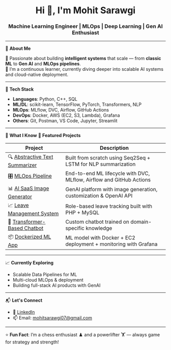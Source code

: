<h1 align="center">Hi 👋, I'm Mohit Sarawgi</h1>
<h3 align="center">Machine Learning Engineer | MLOps | Deep Learning | Gen AI Enthusiast</h3>

---

🌟 **About Me**

🎯 Passionate about building **intelligent systems** that scale — from **classic ML** to **Gen AI** and **MLOps pipelines**.  
🧠 I’m a continuous learner, currently diving deeper into scalable AI systems and cloud-native deployment.

---

🚀 **Tech Stack**

- **Languages**: Python, C++, SQL  
- **ML/DL**: scikit-learn, TensorFlow, PyTorch, Transformers, NLP  
- **MLOps**: MLflow, DVC, Airflow, GitHub Actions  
- **DevOps**: Docker, AWS (EC2, S3, Lambda), Grafana  
- **Others**: Git, Postman, VS Code, Jupyter, Streamlit

---

🧠 **What I Know**
📂 **Featured Projects**

| Project | Description |
|--------|-------------|
| 🔍 [Abstractive Text Summarizer](https://github.com/your-repo) | Built from scratch using Seq2Seq + LSTM for NLP summarization |
| 🎛️ [MLOps Pipeline](https://github.com/your-repo) | End-to-end ML lifecycle with DVC, MLflow, Airflow and GitHub Actions |
| 📊 [AI SaaS Image Generator](https://github.com/your-repo) | GenAI platform with image generation, customization & OpenAI API |
| 📈 [Leave Management System](https://github.com/your-repo) | Role-based leave tracking built with PHP + MySQL |
| 🤖 [Transformer-Based Chatbot](https://github.com/your-repo) | Custom chatbot trained on domain-specific knowledge |
| 📦 [Dockerized ML App](https://github.com/your-repo) | ML model with Docker + EC2 deployment + monitoring with Grafana |

---

📈 **Currently Exploring**
- Scalable Data Pipelines for ML
- Multi-cloud MLOps & deployment
- Building full-stack AI products with GenAI

---

📬 **Let's Connect**

- 🔗 [LinkedIn](https://www.linkedin.com/in/mohitsarawgi07/)
- 📫 Email: mohitsarawgi07@gmail.com

---

⭐️ **Fun Fact**: I’m a chess enthusiast ♟️ and a powerlifter 🏋️ — always game for strategy and strength!

